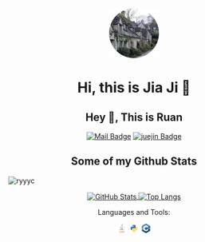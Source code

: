<div align=center>
<img alt="JiaJi" src="avatar.png" width=100 />


# Hi, this is Jia Ji :wave:

## Hey 👋, This is Ruan

[![Mail Badge](https://img.shields.io/badge/-11812109@mail.sustech.edu.cn-c14438?style=flat&logo=Gmail&logoColor=white&link=mailto:11812109@mail.sustech.edu.cn)](mailto:11812109@mail.sustech.edu.cn) [![juejin Badge](https://img.shields.io/badge/juejin-%E7%A8%8B%E5%98%89%E5%90%89-green/)](https://juejin.cn/user/1165925923947176)
## Some of my Github Stats
<p align=left> <img src=https://komarev.com/ghpvc/?username=ryyyc alt=ryyyc /> </p>

<a href="https://github.com/ryyyc">
  <img align="center" alt="GitHub Stats" src="https://github-readme-stats.vercel.app/api?username=ryyyc&show_icons=true&include_all_commits=true" />
</a>
<a href="https://github.com/ryyyc">
  <img align="center" alt="Top Langs" src="https://github-readme-stats.vercel.app/api/top-langs/?username=ryyyc&layout=compact" />
</a>

Languages and Tools:

<code><img height="20" src="https://raw.githubusercontent.com/github/explore/80688e429a7d4ef2fca1e82350fe8e3517d3494d/topics/java/java.png" alt="java"></code>
<code><img height="20" src="https://raw.githubusercontent.com/github/explore/80688e429a7d4ef2fca1e82350fe8e3517d3494d/topics/python/python.png" alt="python"></code>
<code><img height="20" src="https://raw.githubusercontent.com/github/explore/80688e429a7d4ef2fca1e82350fe8e3517d3494d/topics/cpp/cpp.png" alt="cpp"></code>


<!--
**Ryyyc/ryyyc** is a ✨ _special_ ✨ repository because its `README.md` (this file) appears on your GitHub profile.

Here are some ideas to get you started:

- 🔭 I’m currently working on ...
- 🌱 I’m currently learning ...
- 👯 I’m looking to collaborate on ...
- 🤔 I’m looking for help with ...
- 💬 Ask me about ...
- 📫 How to reach me: ...
- 😄 Pronouns: ...
- ⚡ Fun fact: ...
-->

</div>
